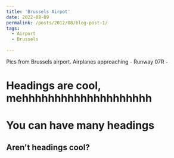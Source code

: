 ```yaml
---
title: 'Brussels Airpot'
date: 2022-08-09
permalink: /posts/2012/08/blog-post-1/
tags:
  - Airport
  - Brussels
  
---
```


Pics from Brussels airport. Airplanes approaching - Runway 07R - 

Headings are cool, mehhhhhhhhhhhhhhhhhhhh
======

You can have many headings
======

Aren't headings cool?
------
